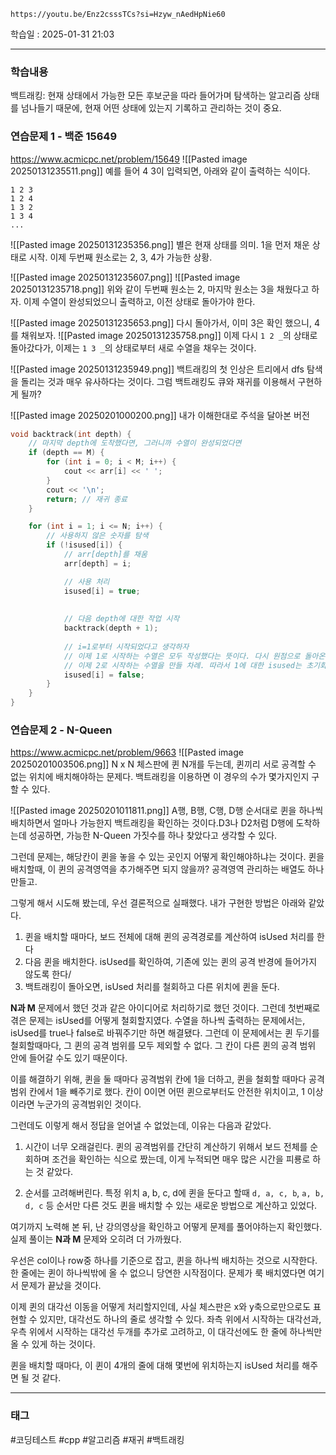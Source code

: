 ```vid
https://youtu.be/Enz2csssTCs?si=Hzyw_nAedHpNie60
```

학습일 : 2025-01-31 21:03

---
### 학습내용
백트래킹: 현재 상태에서 가능한 모든 후보군을 따라 들어가며 탐색하는 알고리즘
상태를 넘나들기 때문에, 현재 어떤 상태에 있는지 기록하고 관리하는 것이 중요.

### 연습문제 1 - 백준 15649
https://www.acmicpc.net/problem/15649
![[Pasted image 20250131235511.png]]
예를 들어 4 3이 입력되면, 아래와 같이 출력하는 식이다.
```
1 2 3
1 2 4
1 3 2
1 3 4
...
```


![[Pasted image 20250131235356.png]]
별은 현재 상태를 의미. 1을 먼저 채운 상태로 시작. 이제 두번째 원소로는 2, 3, 4가 가능한 상황.

![[Pasted image 20250131235607.png]]
![[Pasted image 20250131235718.png]]
위와 같이 두번째 원소는 2, 마지막 원소는 3을 채웠다고 하자. 이제 수열이 완성되었으니 출력하고, 이전 상태로 돌아가야 한다.

![[Pasted image 20250131235653.png]]
다시 돌아가서, 이미 3은 확인 했으니, 4를 채워보자.
![[Pasted image 20250131235758.png]]
이제 다시 `1 2 _`의 상태로 돌아갔다가, 이제는 `1 3 _`의 상태로부터 새로 수열을 채우는 것이다.

![[Pasted image 20250131235949.png]]
백트래킹의 첫 인상은 트리에서 dfs 탐색을 돌리는 것과 매우 유사하다는 것이다. 그럼 백트래킹도 큐와 재귀를 이용해서 구현하게 될까?

![[Pasted image 20250201000200.png]]
내가 이해한대로 주석을 달아본 버전
```c++ title="백트래킹 연습" fold
void backtrack(int depth) {
    // 마지막 depth에 도착했다면, 그러니까 수열이 완성되었다면
    if (depth == M) {
        for (int i = 0; i < M; i++) {
            cout << arr[i] << ' ';
        }
        cout << '\n';
        return; // 재귀 종료
    }

    for (int i = 1; i <= N; i++) {
        // 사용하지 않은 숫자를 탐색
        if (!isused[i]) {
            // arr[depth]를 채움
            arr[depth] = i;

            // 사용 처리
            isused[i] = true;
            
            
            // 다음 depth에 대한 작업 시작
            backtrack(depth + 1);
            
            // i=1로부터 시작되었다고 생각하자
            // 이제 1로 시작하는 수열은 모두 작성했다는 뜻이다. 다시 원점으로 돌아온 것.
            // 이제 2로 시작하는 수열을 만들 차례. 따라서 1에 대한 isused는 초기화해야 한다.
            isused[i] = false;
        }
    }
}
```

### 연습문제 2 - N-Queen
https://www.acmicpc.net/problem/9663
![[Pasted image 20250201003506.png]]
N x N 체스판에 퀸 N개를 두는데, 퀸끼리 서로 공격할 수 없는 위치에 배치해야하는 문제다.
백트래킹을 이용하면 이 경우의 수가 몇가지인지 구할 수 있다.

![[Pasted image 20250201011811.png]]
A행, B행, C행, D행 순서대로 퀸을 하나씩 배치하면서 얼마나 가능한지 백트래킹을 확인하는 것이다.D3나 D2처럼 D행에 도착하는데 성공하면, 가능한 N-Queen 가짓수를 하나 찾았다고 생각할 수 있다.

그런데 문제는, 해당칸이 퀸을 놓을 수 있는 곳인지 어떻게 확인해야하냐는 것이다. 퀸을 배치할때, 이 퀸의 공격영역을 추가해주면 되지 않을까? 공격영역 관리하는 배열도 하나 만들고.

그렇게 해서 시도해 봤는데, 우선 결론적으로 실패했다. 내가 구현한 방법은 아래와 같았다.
1. 퀸을 배치할 때마다, 보드 전체에 대해 퀸의 공격경로를 계산하여 isUsed 처리를 한다
2. 다음 퀸을 배치한다. isUsed를 확인하여, 기존에 있는 퀸의 공격 반경에 들어가지 않도록 한다/
3. 백트래킹이 돌아오면, isUsed 처리를 철회하고 다른 위치에 퀸을 둔다.

**N과 M** 문제에서 했던 것과 같은 아이디어로 처리하기로 했던 것이다. 그런데 첫번째로 겪은 문제는 isUsed를 어떻게 철회할지였다. 수열을 하나씩 출력하는 문제에서는, isUsed를 true나 false로 바꿔주기만 하면 해결됐다. 그런데 이 문제에서는 퀸 두기를 철회할때마다, 그 퀸의 공격 범위를 모두 제외할 수 없다. 그 칸이 다른 퀸의 공격 범위 안에 들어갈 수도 있기 때문이다.

이를 해결하기 위해, 퀸을 둘 때마다 공격범위 칸에 1을 더하고, 퀸을 철회할 때마다 공격범위 칸에서 1을 빼주기로 했다. 칸이 0이면 어떤 퀸으로부터도 안전한 위치이고, 1 이상이라면 누군가의 공격범위인 것이다.

그런데도 이렇게 해서 정답을 얻어낼 수 없었는데, 이유는 다음과 같았다.
1. 시간이 너무 오래걸린다.
퀸의 공격범위를 간단히 계산하기 위해서 보드 전체를 순회하며 조건을 확인하는 식으로 짰는데, 이게 누적되면 매우 많은 시간을 피룡로 하는 것 같았다.

1. 순서를 고려해버린다.
특정 위치 a, b, c, d에 퀸을 둔다고 할때 `d, a, c, b`, `a, b, d, c` 등 순서만 다른 것도 퀸을 배치할 수 있는 새로운 방법으로 계산하고 있었다. 

여기까지 노력해 본 뒤, 난 강의영상을 확인하고 어떻게 문제를 풀어야하는지 확인했다. 실제 풀이는 **N과 M** 문제와 오히려 더 가까웠다.

우선은 col이나 row중 하나를 기준으로 잡고, 퀸을 하나씩 배치하는 것으로 시작한다. 한 줄에는 퀸이 하나씩밖에 올 수 없으니 당연한 시작점이다. 문제가 룩 배치였다면 여기서 문제가 끝났을 것이다.

이제 퀸의 대각선 이동을 어떻게 처리할지인데, 사실 체스판은 x와 y축으로만으로도 표현할 수 있지만, 대각선도 하나의 줄로 생각할 수 있다. 좌측 위에서 시작하는 대각선과, 우측 위에서 시작하는 대각선 두개를 추가로 고려하고, 이 대각선에도 한 줄에 하나씩만 올 수 있게 하는 것이다.

퀸을 배치할 때마다, 이 퀸이 4개의 줄에 대해 몇번에 위치하는지 isUsed 처리를 해주면 될 것 같다.






---
### 태그
#코딩테스트 #cpp #알고리즘 #재귀 #백트래킹





